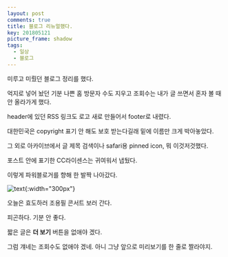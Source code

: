```yaml
---
layout: post
comments: true
title: 블로그 리뉴얼했다.
key: 201805121
picture_frame: shadow
tags:
  - 일상
  - 블로그
---
```


미루고 미뤘던 블로그 정리를 했다.

<!--more-->

억지로 넣어 놨던 기분 나쁜 홈 방문자 수도 지우고 조회수는 내가 글 쓰면서 혼자 볼 때 안 올라가게 했다.

header에 있던 RSS 링크도 로고 새로 만들어서 footer로 내렸다.

대한민국은 copyright 표기 안 해도 보호 받는다길래 밑에 이름만 크게 박아놓았다.

그 외로 아카이브에서 글 제목 검색이나 safari용 pinned icon, 뭐 이것저것했다.

포스트 안에 표기한 CC라이센스는 귀여워서 냅뒀다.

이렇게 파워블로거를 향해 한 발짝 나아갔다.

![text](https://raw.githubusercontent.com/q0115643/my_blog/master/images/blog-renewal/바람의노래.png){:width="300px"}

오늘은 효도하러 조용필 콘서트 보러 간다.

피곤하다. 기분 안 좋다.

짧은 글은 **더 보기** 버튼을 없애야 겠다.

그럼 걔네는 조회수도 없애야 겠네. 아니 그냥 앞으로 미리보기를 한 줄로 짤라야지.